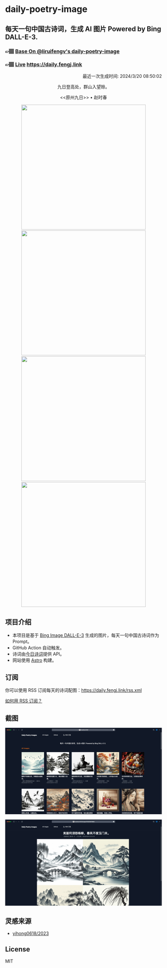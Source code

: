 
# daily-poetry-image

## 每天一句中国古诗词，生成 AI 图片 Powered by Bing DALL-E-3.

### 👉🏽 [Base On @liruifengv's daily-poetry-image](https://github.com/liruifengv/daily-poetry-image)

### 👉🏽 [Live](https://daily.fengj.link) https://daily.fengj.link

<p align="right">
  最近一次生成时间: 2024/3/20 08:50:02
</p>
<p align="center">
九日登高处，群山入望赊。
</p>
<p align="center">
<<原州九日>> • 赵时春
</p>
<p align="center">
<img src="https://tse2.mm.bing.net/th/id/OIG4.IiS8PNGNkA3TSfX3ryKw" height="400" width="400" />
<img src="https://tse2.mm.bing.net/th/id/OIG4.ZGj9CcM0lzQ0l2ELmmmV" height="400" width="400" />
<img src="https://tse1.mm.bing.net/th/id/OIG4.tJFNyaV9zQVSV2e6PkkI" height="400" width="400" />
<img src="https://tse2.mm.bing.net/th/id/OIG4.XMgIr_SHck9Vzs7yZG6F" height="400" width="400" />
</p>

## 项目介绍

-   本项目是基于 [Bing Image DALL-E-3](https://www.bing.com/images/create) 生成的图片，每天一句中国古诗词作为 Prompt。
-   GitHub Action 自动触发。
-   诗词由[今日诗词](https://www.jinrishici.com/)提供 API。
-   网站使用 [Astro](https://astro.build) 构建。

## 订阅

你可以使用 RSS 订阅每天的诗词配图：https://daily.fengj.link/rss.xml

[如何用 RSS 订阅？](https://zhuanlan.zhihu.com/p/55026716)

## 截图

![图片列表](./screenshots/Snipaste_2023-12-28_21-00-26.png)

![图片详情](./screenshots/Snipaste_2023-12-28_21-00-53.png)

## 灵感来源

-   [yihong0618/2023](https://github.com/yihong0618/2023)

## License

MIT
